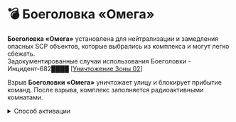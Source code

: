 # 💣 Боеголовка «Омега»

**Боеголовка «Омега»** установлена для нейтрализации и замедления опасных SCP объектов, которые выбрались из комплекса и могут легко сбежать.\
Задокументированные случаи использования Боеголовки - Инцидент-682████ \[[Уничтожение Зоны 02](../../other/documents/zone02-termination.md)]

Взрыв **Боеголовки «Омега»** уничтожает улицу и блокирует прибытие команд. После взрыва, комплекс заполняется радиоактивными комнатами.

<details>

<summary>Способ активации</summary>

1. Активировать все генераторы.
2. Направиться в камеру содержания SCP-079.
3. Активировать кнопку активации Боеголовки «Омега» картой Совета О5, имея в инвентаре не менее 3 карт Совета О5.

</details>
